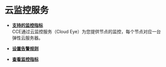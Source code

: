 # 云监控服务<a name="cce_01_0069"></a>

-   **[支持的监控指标](支持的监控指标.md)**  
CCE通过云监控服务（Cloud Eye）为您提供节点的监控，每个节点对应一台弹性云服务器。
-   **[设置告警规则](设置告警规则.md)**  

-   **[查看监控指标](查看监控指标.md)**  


